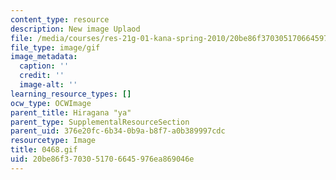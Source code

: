 ```yaml
---
content_type: resource
description: New image Uplaod
file: /media/courses/res-21g-01-kana-spring-2010/20be86f3703051706645976ea869046e_0468.gif
file_type: image/gif
image_metadata:
  caption: ''
  credit: ''
  image-alt: ''
learning_resource_types: []
ocw_type: OCWImage
parent_title: Hiragana "ya"
parent_type: SupplementalResourceSection
parent_uid: 376e20fc-6b34-0b9a-b8f7-a0b389997cdc
resourcetype: Image
title: 0468.gif
uid: 20be86f3-7030-5170-6645-976ea869046e
---
```

